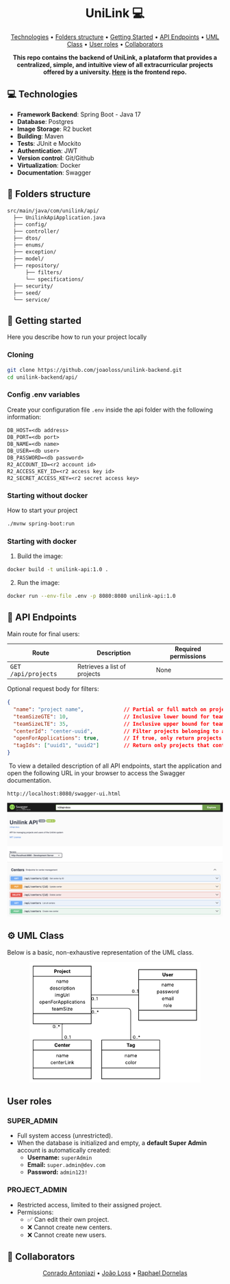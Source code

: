 
<h1 align="center" style="font-weight: bold;">UniLink 💻</h1>

<p align="center">
 <a href="#tech">Technologies</a> • 
 <a href="#structure">Folders structure</a> • 
 <a href="#started">Getting Started</a> • 
 <a href="#routes">API Endpoints</a> •
 <a href="#uml">UML Class</a> •
 <a href="#user_roles">User roles</a> •
 <a href="#colab">Collaborators</a>
</p>

<p align="center">
    <b>This repo contains the backend of UniLink, a plataform that provides a centralized, simple, and intuitive view of all extracurricular projects offered by a university. <a href="https://github.com/raphaelitos/unilink-frontend">Here</a> is the frontend repo.</b>
</p>

<h2 id="technologies">💻 Technologies</h2>

- **Framework Backend**: Spring Boot - Java 17
- **Database**: Postgres
- **Image Storage**: R2 bucket
- **Building**: Maven
- **Tests**: JUnit e Mockito
- **Authentication**: JWT
- **Version control**: Git/Github
- **Virtualization**: Docker
- **Documentation**: Swagger

<h2 id="structure">📂 Folders structure</h2>

```
src/main/java/com/unilink/api/
  ├── UnilinkApiApplication.java
  ├── config/
  ├── controller/
  ├── dtos/
  ├── enums/
  ├── exception/
  ├── model/
  ├── repository/
      ├── filters/
      └── specifications/
  ├── security/
  ├── seed/
  └── service/
```

<h2 id="started">🚀 Getting started</h2>

Here you describe how to run your project locally

<h3>Cloning</h3>

```bash
git clone https://github.com/joaoloss/unilink-backend.git
cd unilink-backend/api/
```

<h3>Config .env variables</h2>

Create your configuration file `.env` inside the api folder with the following information:

```
DB_HOST=<db address>
DB_PORT=<db port>
DB_NAME=<db name>
DB_USER=<db user>
DB_PASSWORD=<db password>
R2_ACCOUNT_ID=<r2 account id>
R2_ACCESS_KEY_ID=<r2 access key id>
R2_SECRET_ACCESS_KEY=<r2 secret access key>
```

<h3>Starting without docker</h3>

How to start your project

```bash
./mvnw spring-boot:run
```

<h3>Starting with docker</h3>

1. Build the image:

```bash
docker build -t unilink-api:1.0 .
```

2. Run the image:

```bash
docker run --env-file .env -p 8080:8080 unilink-api:1.0
```

<h2 id="routes">📍 API Endpoints</h2>

Main route for final users:

| Route               | Description                                 | Required permissions         
|---------------------|---------------------------------------------|---------------
| <kbd>GET /api/projects</kbd>     | Retrieves a list of projects   | None

Optional request body for filters:
```json
{
  "name": "project name",             // Partial or full match on project name
  "teamSizeGTE": 10,                  // Inclusive lower bound for team size
  "teamSizeLTE": 35,                  // Inclusive upper bound for team size
  "centerId": "center-uuid",          // Filter projects belonging to a specific center
  "openForApplications": true,        // If true, only return projects currently open for applications
  "tagIds": ["uuid1", "uuid2"]        // Return only projects that contain all of these tags
}
```
​
To view a detailed description of all API endpoints, start the application and open the following URL in your browser to access the Swagger documentation.

```
http://localhost:8080/swagger-ui.html
```

<p align="center">
  <img src="imgs/swagger_screenshot.png" width="800" alt="Swagger page">
</p>

<h2 id="uml">⚙️ UML Class</h2>

Below is a basic, non-exhaustive representation of the UML class.

<p align="center">
  <img src="imgs/unilink_uml.png" width="400" alt="UML Diagram">
</p>

<h2 id="user_roles">User roles</h2>

<h3>SUPER_ADMIN</h3>

- Full system access (unrestricted).
- When the database is initialized and empty, a **default Super Admin** account is automatically created:
  - **Username:** `superAdmin`
  - **Email:** `super.admin@dev.com`
  - **Password:** `admin123!`

<h3>PROJECT_ADMIN</h3>

- Restricted access, limited to their assigned project.
- Permissions:
  - ✅ Can edit their own project.  
  - ❌ Cannot create new centers.  
  - ❌ Cannot create new users.  

<h2 id="colab">🤝 Collaborators</h2>

<p align="center">
 <a href="https://github.com/ConradoAntoniazi">Conrado Antoniazi</a> • 
 <a href="https://github.com/joaoloss">João Loss</a> • 
  <a href="https://github.com/raphaelitos">Raphael Dornelas</a>
</p>
